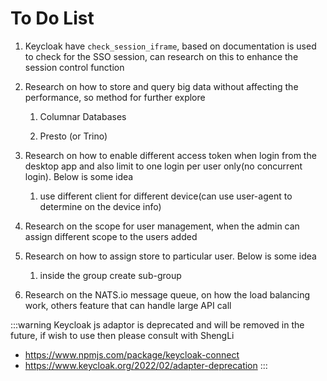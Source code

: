 # To Do List

1. Keycloak have `check_session_iframe`, based on documentation is used to check for the SSO session, can research on this to enhance the session control function

2. Research on how to store and query big data without affecting the performance, so method for further explore

    1. Columnar Databases

    2. Presto (or Trino)

3. Research on how to enable different access token when login from the desktop app and also limit to one login per user only(no concurrent login). Below is some idea

    1. use different client for different device(can use user-agent to determine on the device info)

4. Research on the scope for user management, when the admin can assign different scope to the users added 

5. Research on how to assign store to particular user. Below is some idea

    1. inside the group create sub-group

6. Research on the NATS.io message queue, on how the load balancing work, others feature that can handle large API call



:::warning
Keycloak js adaptor is deprecated and will be removed in the future, if wish to use then please consult with ShengLi 
- https://www.npmjs.com/package/keycloak-connect
- https://www.keycloak.org/2022/02/adapter-deprecation
:::

